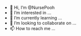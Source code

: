 - 👋 Hi, I’m @NursePooh
- 👀 I’m interested in ...
- 🌱 I’m currently learning ...
- 💞️ I’m looking to collaborate on ...
- 📫 How to reach me ...

<!---
NursePooh/NursePooh is a ✨ special ✨ repository because its `README.md` (this file) appears on your GitHub profile.
You can click the Preview link to take a look at your changes.
--->
